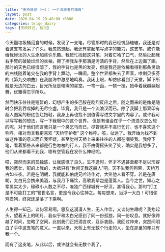 ```yaml
---
title: "天桥日记（一）： 一个流浪者的独白"
layout: post
date: 2020-04-19 23:40:00 +0800
categories: brige_dairy
tags: [天桥日记, 独白]
---
```



今天翻垃圾桶觅食的时候，发现了一支笔，尽管那时的我已经饥肠辘辘，我还是对着这支笔发呆了许久。我忽然想起，我还有拿起笔写点字的能力，这支笔，或许能给我惨淡的人生添加些许乐趣。我赶忙捡起这只笔，对着它哈了口气，然后扯起我右手臂的破破烂烂的衣袖，擦了擦我左手那满是污渍的手背，然后在上边画了画。那时的天色已经很暗了，我的手背也是黑的发亮，但是我还是依稀看得到那条灵动的曲线随着笔尖在我的手背上舞动，一瞬间，整个世界都失去了声音，唯剩贝多芬的《第九交响曲》在我脑海中激昂地鸣奏。我闭上眼，却仿佛看到了天堂，脚下所触是无边的白云，目光所及是璀璨的星空。一笔一画，一顿一挫，她牵着我翩翩起舞，优雅得忘乎所以。
 
然而快乐往往是短暂的，幻想产生的多巴胺在剧烈反应之后，随之而来的是像是随时会把我吞噬掉的无尽空虚。毕竟，我只是一个流浪汉而已，除了我脚上那双印有超人图案的粉红色烂拖鞋，我身上再也找不到值得写进文字里的内容了。或许我可以写写我的想法，写一下我眼中的这个世界， 但是有谁会在乎一个流浪汉怎么想的呢，对于他们而言我只是一个臭乞丐而已，尽管我并不进行乞讨，也不喜欢这个称呼，相对而言我更喜欢 “天桥守护者” 这个称呼。咳，扯远了。我开始为找不到做这件事的意义而自我怀疑，甚至觉得天桥上来来往往的人都在嘲笑我。我停下笔，看着那些从来都是行色匆匆的行人，我不由得摇头笑了笑，确实是我想多了，他们从来都看不到我，哪有空管我在发什么神经呢。

哎，突然而来的孤独感，让我感慨了良久。生不逢时，怀才不遇甚至都不足以形容我的悲壮，配的上我的，大抵只有“世间无我这般人”吧。天不生我何狗带，天桥万古如长夜。若是在明朝，我就能和伯虎兄吟诗作对，大笑他人看不穿。若是在唐朝，太白兄会携来美酒，与我月下痛饮，高歌我辈岂是蓬篙人。当今之世，知心之辈属实太少，碌碌小人数之不尽，唯独广西绿城有一好汉，甚得我心。那句“打工是不可能打工的”警世名言，更是令我心往神之。每每想来，当浮一大白！可惜偷鸡摸狗，终究还是落了下乘啊。

人生得一知己，谈何容易啊。思及这漫漫人生，无人作伴，又谈何生趣呢？我抬起头，望着天上的明月，我似乎和太白兄感到了同一份孤独，同一份叹息。就好像跨越了时间，忽略了空间，此刻我们正把酒言欢，互诉衷肠。我回过神来，突然间明白了手中这支笔的意义。一直以来，天桥上有无数个行走的人，坐在那里的却只有我一个。

而有了这支笔，从此以后，或许就会有无数个我了。